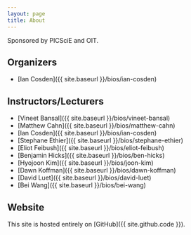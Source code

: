 ```yaml
---
layout: page
title: About
---
```


<!--
hopefully we will have sponsors!  I don't want to be presumptive, but if we don't, it won't happen
-->
Sponsored by PICSciE and OIT.  


## Organizers
* [Ian Cosden]({{ site.baseurl }}/bios/ian-cosden)

<!--
Do we want to have bio's, links, and/or pictures here?
-->
## Instructors/Lecturers
* [Vineet Bansal]({{ site.baseurl }}/bios/vineet-bansal)
* [Matthew Cahn]({{ site.baseurl }}/bios/matthew-cahn)
* [Ian Cosden]({{ site.baseurl }}/bios/ian-cosden)
* [Stephane Ethier]({{ site.baseurl }}/bios/stephane-ethier)
* [Eliot Feibush]({{ site.baseurl }}/bios/eliot-feibush)
* [Benjamin Hicks]({{ site.baseurl }}/bios/ben-hicks)
* [Hyojoon Kim]({{ site.baseurl }}/bios/joon-kim)
* [Dawn Koffman]({{ site.baseurl }}/bios/dawn-koffman)
* [David Luet]({{ site.baseurl }}/bios/david-luet)
* [Bei Wang]({{ site.baseurl }}/bios/bei-wang)


## Website

This site is hosted entirely on [GitHub]({{ site.github.code }}).

